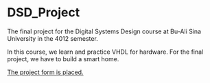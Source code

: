 # DSD_Project
The final project for the Digital Systems Design course at Bu-Ali Sina University in the 4012 semester.

In this course, we learn and practice VHDL for hardware.
For the final project, we have to build a smart home.

[The project form is placed.](https://github.com/muhmah-motahari/DSD_Project/blob/main/VHDL-Final-Project.pdf)
